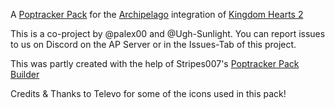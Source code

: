 A [Poptracker Pack](https://github.com/black-sliver/PopTracker/tree/master) for the [Archipelago](https://archipelago.gg/) integration of [Kingdom Hearts 2](https://store.steampowered.com/app/2552430/KINGDOM_HEARTS_HD_1525_ReMIX/)

This is a co-project by @palex00 and @Ugh-Sunlight. You can report issues to us on Discord on the AP Server or in the Issues-Tab of this project.

This was partly created with the help of Stripes007's [Poptracker Pack Builder](https://github.com/StripesOO7/poptracker-pack-builder)

Credits & Thanks to Televo for some of the icons used in this pack!
